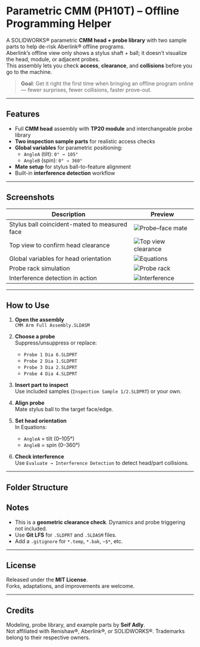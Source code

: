 # Parametric CMM (PH10T) – Offline Programming Helper

A SOLIDWORKS® parametric **CMM head + probe library** with two sample parts to help de-risk Aberlink® offline programs.  
Aberlink’s offline view only shows a stylus shaft + ball; it doesn’t visualize the head, module, or adjacent probes.  
This assembly lets you check **access**, **clearance**, and **collisions** before you go to the machine.

> **Goal**: Get it right the first time when bringing an offline program online — fewer surprises, fewer collisions, faster prove-out.

---

## Features

- Full **CMM head** assembly with **TP20 module** and interchangeable probe library  
- **Two inspection sample parts** for realistic access checks  
- **Global variables** for parametric positioning:
  - `AngleA` (tilt): `0° → 105°`
  - `AngleB` (spin): `0° → 360°`
- **Mate setup** for stylus ball-to-feature alignment  
- Built-in **interference detection** workflow

---

## Screenshots

| Description | Preview |
|-------------|---------|
| Stylus ball coincident-mated to measured face | ![Probe–face mate](images/01_probe_face_mate.png) |
| Top view to confirm head clearance | ![Top view clearance](images/02_top_view_clearance.png) |
| Global variables for head orientation | ![Equations](images/03_equations_angles.png) |
| Probe rack simulation | ![Probe rack](images/04_probe_rack.png) |
| Interference detection in action | ![Interference](images/05_interference_detection.png) |



---

## How to Use

1. **Open the assembly**  
   `CMM Arm Full Assembly.SLDASM`

2. **Choose a probe**  
   Suppress/unsuppress or replace:
   - `Probe 1 Dia 6.SLDPRT`
   - `Probe 2 Dia 1.SLDPRT`
   - `Probe 3 Dia 2.SLDPRT`
   - `Probe 4 Dia 4.SLDPRT`  
  

3. **Insert part to inspect**  
   Use included samples (`Inspection Sample 1/2.SLDPRT`) or your own.

4. **Align probe**  
   Mate stylus ball to the target face/edge.

5. **Set head orientation**  
   In Equations:
   - `AngleA` = tilt (0–105°)  
   - `AngleB` = spin (0–360°)

6. **Check interference**  
   Use `Evaluate → Interference Detection` to detect head/part collisions.

---

## Folder Structure

## Notes

- This is a **geometric clearance check**. Dynamics and probe triggering not included.  
- Use **Git LFS** for `.SLDPRT` and `.SLDASM` files.  
- Add a `.gitignore` for `*.temp`, `*.bak`, `~$*`, etc.

---

## License

Released under the **MIT License**.  
Forks, adaptations, and improvements are welcome.

---

## Credits

Modeling, probe library, and example parts by **Seif Adly**.  
Not affiliated with Renishaw®, Aberlink®, or SOLIDWORKS®. Trademarks belong to their respective owners.
